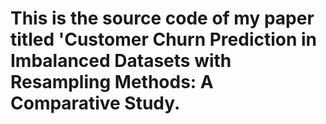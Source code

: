 # This is the source code of my paper titled 'Customer Churn Prediction in Imbalanced Datasets with Resampling Methods: A Comparative Study.
